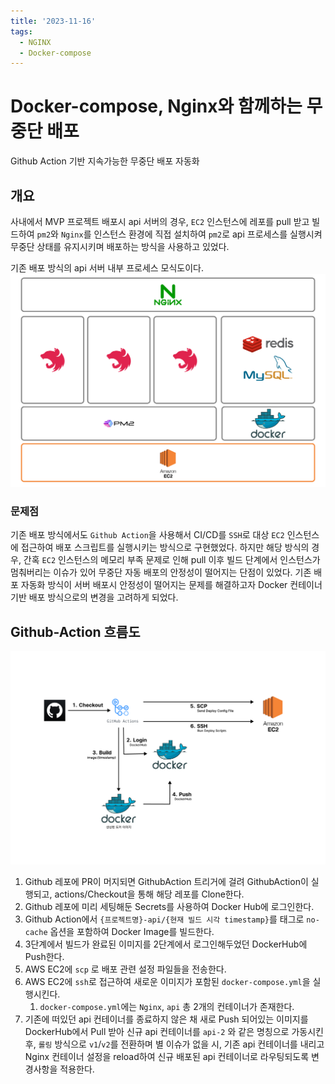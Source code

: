 ```yaml
---
title: '2023-11-16'
tags:
  - NGINX
  - Docker-compose
---
```

# Docker-compose, Nginx와 함께하는 무중단 배포
Github Action 기반 지속가능한 무중단 배포 자동화

## 개요
사내에서 MVP 프로젝트 배포시 api 서버의 경우, `EC2` 인스턴스에 레포를 pull 받고 빌드하여 `pm2`와 `Nginx`를 인스턴스 환경에 직접 설치하여 `pm2`로 api 프로세스를 실행시켜 무중단 상태를 유지시키며 배포하는 방식을 사용하고 있었다.

기존 배포 방식의 api 서버 내부 프로세스 모식도이다.
![architecture-old](statics/png/architecture-old.png)

### 문제점
기존 배포 방식에서도 `Github Action`을 사용해서 CI/CD를 `SSH`로 대상 `EC2` 인스턴스에 접근하여 배포 스크립트를 실행시키는 방식으로 구현했었다. 하지만 해당 방식의 경우, 간혹 `EC2` 인스턴스의 메모리 부족 문제로 인해 pull 이후 빌드 단계에서 인스턴스가 멈춰버리는 이슈가 있어 무중단 자동 배포의 안정성이 떨어지는 단점이 있었다. 기존 배포 자동화 방식이 서버 배포시 안정성이 떨어지는 문제를 해결하고자 Docker 컨테이너 기반 배포 방식으로의 변경을 고려하게 되었다.

## Github-Action 흐름도

![github-action-flow-chart](statics/png/github-action-flow-chart.png)

1. Github 레포에 PR이 머지되면 GithubAction 트리거에 걸려 GithubAction이 실행되고, actions/Checkout을 통해 해당 레포를 Clone한다.
2. Github 레포에 미리 세팅해둔 Secrets를 사용하여 Docker Hub에 로그인한다.
3. Github Action에서 `{프로젝트명}-api/{현재 빌드 시각 timestamp}`를 태그로 `no-cache` 옵션을 포함하여 Docker Image를 빌드한다.
4. 3단계에서 빌드가 완료된 이미지를 2단계에서 로그인해두었던 DockerHub에 Push한다.
5. AWS EC2에 `scp` 로 배포 관련 설정 파일들을 전송한다.
6. AWS EC2에 `ssh`로 접근하여 새로운 이미지가 포함된 `docker-compose.yml`을 실행시킨다.
	1. `docker-compose.yml`에는 `Nginx`, `api` 총 2개의 컨테이너가 존재한다.
7.  기존에 떠있던 api 컨테이너를 종료하지 않은 채 새로 Push 되어있는 이미지를 DockerHub에서 Pull 받아 신규 api 컨테이너를 `api-2` 와 같은 명칭으로 가동시킨 후, `롤링` 방식으로 `v1`/`v2`를  전환하며 별 이슈가 없을 시, 기존 api 컨테이너를 내리고 Nginx 컨테이너 설정을 reload하여 신규 배포된 api 컨테이너로 라우팅되도록 변경사항을 적용한다.
